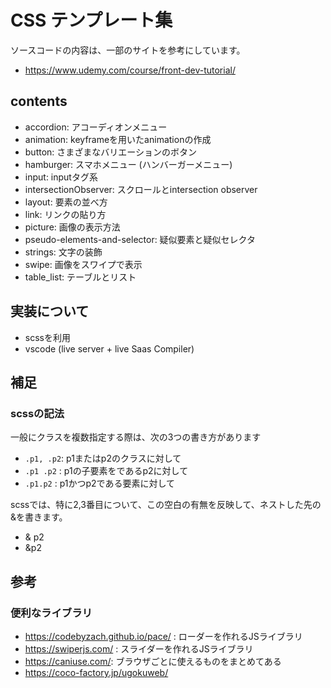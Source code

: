 # CSS テンプレート集

ソースコードの内容は、一部のサイトを参考にしています。
- https://www.udemy.com/course/front-dev-tutorial/

## contents
- accordion: アコーディオンメニュー
- animation: keyframeを用いたanimationの作成
- button: さまざまなバリエーションのボタン
- hamburger: スマホメニュー (ハンバーガーメニュー)
- input: inputタグ系
- intersectionObserver: スクロールとintersection observer
- layout: 要素の並べ方
- link: リンクの貼り方
- picture: 画像の表示方法
- pseudo-elements-and-selector: 疑似要素と疑似セレクタ
- strings: 文字の装飾
- swipe: 画像をスワイプで表示
- table_list: テーブルとリスト

## 実装について
- scssを利用
- vscode (live server + live Saas Compiler)

## 補足
### scssの記法
一般にクラスを複数指定する際は、次の3つの書き方があります
- `.p1, .p2`: p1またはp2のクラスに対して  
- `.p1 .p2` : p1の子要素をであるp2に対して
- `.p1.p2`  : p1かつp2である要素に対して    

scssでは、特に2,3番目について、この空白の有無を反映して、ネストした先の&を書きます。

- & p2
- &p2

## 参考
### 便利なライブラリ
- https://codebyzach.github.io/pace/ : ローダーを作れるJSライブラリ
- https://swiperjs.com/ : スライダーを作れるJSライブラリ
- https://caniuse.com/: ブラウザごとに使えるものをまとめてある
- https://coco-factory.jp/ugokuweb/



